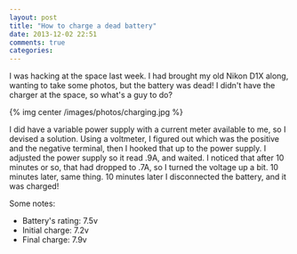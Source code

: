 ```yaml
---
layout: post
title: "How to charge a dead battery"
date: 2013-12-02 22:51
comments: true
categories: 
---
```


I was hacking at the space last week. I had brought my old Nikon D1X along, wanting to take some photos, but the battery was dead! I didn't have the charger at the space, so what's a guy to do?

{% img center /images/photos/charging.jpg %}

I did have a variable power supply with a current meter available to me, so I devised a solution. Using a voltmeter, I figured out which was the positive and the negative terminal, then I hooked that up to the power supply. I adjusted the power supply so it read .9A, and waited. I noticed that after 10 minutes or so, that had dropped to .7A, so I turned the voltage up a bit. 10 minutes later, same thing. 10 minutes later I disconnected the battery, and it was charged!

Some notes:

* Battery's rating: 7.5v
* Initial charge: 7.2v
* Final charge: 7.9v
 
